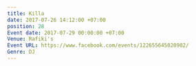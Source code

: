 ```yaml
---
title: Killa
date: 2017-07-26 14:12:00 +07:00
position: 28
Event date: 2017-07-29 00:00:00 +07:00
Venue: Rafiki's
Event URL: https://www.facebook.com/events/122655645020902/
Genre: DJ
---
```


